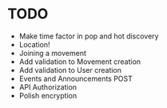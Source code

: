 # TODO
* Make time factor in pop and hot discovery
* Location!
* Joining a movement
* Add validation to Movement creation
* Add validation to User creation
* Events and Announcements POST
* API Authorization
* Polish encryption






